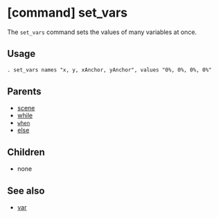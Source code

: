 
# [command] set_vars

The `set_vars` command sets the values of many variables at once.

## Usage

```xml
. set_vars names "x, y, xAnchor, yAnchor", values "0%, 0%, 0%, 0%"
```

## Parents

 * [scene](scene.md)
 * [while](while.md)
 * [`when`](when.md)
 * [else](else.md)

## Children

 * none

## See also

 * [var](var.md)
